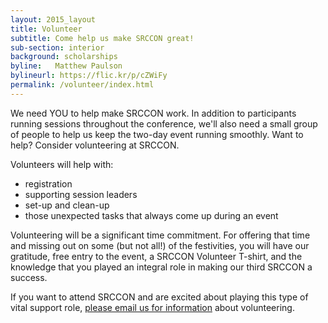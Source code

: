 ```yaml
---
layout: 2015_layout
title: Volunteer
subtitle: Come help us make SRCCON great!
sub-section: interior
background: scholarships
byline:   Matthew Paulson
bylineurl: https://flic.kr/p/cZWiFy
permalink: /volunteer/index.html
---
```


We need YOU to help make SRCCON work. In addition to participants running sessions throughout the conference, we'll also need a small group of people to help us keep the two-day event running smoothly. Want to help? Consider volunteering at SRCCON.

Volunteers will help with:

* registration
* supporting session leaders
* set-up and clean-up
* those unexpected tasks that always come up during an event

Volunteering will be a significant time commitment. For offering that time and missing out on some (but not all!) of the festivities, you will have our gratitude, free entry to the event, a SRCCON Volunteer T-shirt, and the knowledge that you played an integral role in making our third SRCCON a success.

If you want to attend SRCCON and are excited about playing this type of vital support role, [please email us for information](mailto:srccon@opennews.org) about volunteering.
